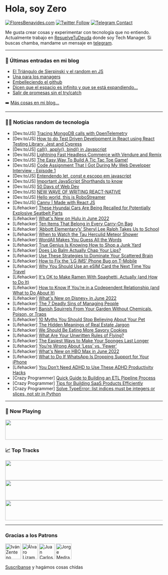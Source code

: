 # Hola, soy Zero

[![FloresBenavides.com](https://img.shields.io/website?down_message=oops&label=MiBlog&style=for-the-badge&up_message=online&url=https%3A%2F%2Ffloresbenavides.com)](https://floresbenavides.com) [![Twitter Follow](https://img.shields.io/twitter/follow/ZeroDragon?color=%231DA1F2&label=Follow&logo=twitter&logoColor=ffffff&style=for-the-badge)](https://twitter.com/zerodragon) [![Telegram Contact](https://img.shields.io/badge/escr%C3%ADbeme-ZeroDragon-%2326A5E4?style=for-the-badge&logo=telegram)](https://t.me/zerodragon)

Me gusta crear cosas y experimentar con tecnología que no entiendo.
Actualmente trabajo en [ResuelveTuDeuda](http://github.com/resuelve) donde soy Tech Manager.
Si buscas chamba, mandame un mensaje en [telegram](https://t.me/zerodragon).

---

### 📕 Últimas entradas en mi blog
<!-- BLOG-POST-LIST:START -->
- [El Triángulo de Sierpinski y el random en JS](https://floresbenavides.com/el-triangulo-de-sierpinski-y-el-random-en-js/)
- [Una para los managers](https://floresbenavides.com/una-para-los-managers/)
- [Embelleciendo el github](https://floresbenavides.com/embelleciendo-el-github/)
- [Dicen que el espacio es infinito y que se está expandiendo…](https://floresbenavides.com/dicen-que-el-espacio-es-infinito-y-que-se-esta-expandiendo/)
- [Salir de promesas sin el try/catch](https://floresbenavides.com/salir-de-promesas-sin-el-try-catch/)
<!-- BLOG-POST-LIST:END -->

➡️ [Más cosas en mi blog...](https://floresbenavides.com)

---

### 👨‍💻 Noticias random de tecnología
<!-- TECH-POSTS:START -->
- [Dev.to/JS] [Tracing MongoDB calls with OpenTelemetry](https://dev.to/signoz/tracing-mongodb-calls-with-opentelemetry-3bk4)
- [Dev.to/JS] [How to do Test Driven Development in React using React Testing Library, Jest and Cypress](https://dev.to/andrewbaisden/how-to-do-test-driven-development-in-react-using-react-testing-library-jest-and-cypress-1d1i)
- [Dev.to/JS] [call&lpar;&rpar;, apply&lpar;&rpar;, bind&lpar;&rpar; in Javascript](https://dev.to/dawroun/call-apply-bind-in-javascript-3dil)
- [Dev.to/JS] [Lightning Fast Headless Commerce with Vendure and Remix](https://dev.to/michlbrmly/lightning-fast-headless-commerce-with-vendure-and-remix-4jbj)
- [Dev.to/JS] [The Easy Way To Build A Tic Tac Toe Game!](https://dev.to/hr21don/the-easy-way-to-build-a-tic-tac-toe-game-51h7)
- [Dev.to/JS] [Code Assignment That I Got During My Web Developer Interview - Episode 1](https://dev.to/rammcodes/code-assignment-that-i-got-during-my-web-developer-interview-episode-1-b2j)
- [Dev.to/JS] [Entendendo let, const e escopo em javascript](https://dev.to/g101/entendendo-let-const-e-escopo-em-javascript-5ddp)
- [Dev.to/JS] [Important JavaScript Shorthands to know](https://dev.to/arjuncodess/important-javascript-shorthands-to-know-58e7)
- [Dev.to/JS] [50 Days of Web Dev](https://dev.to/programmingisajoke/50-days-of-web-dev-6f6)
- [Dev.to/JS] [NEW WAVE OF WRITING REACT-NATIVE](https://dev.to/olabisim/new-wave-of-writing-react-native-11hj)
- [Dev.to/JS] [Hello world, this is RoboStreamer](https://dev.to/paratron/hello-world-this-is-robostreamer-35n9)
- [Dev.to/JS] [Canny | Made with React JS](https://dev.to/madewithjavascript/canny-made-with-react-js-55jl)
- [Lifehacker] [These Hyundai Cars Are Being Recalled for Potentially Explosive Seatbelt Parts](https://lifehacker.com/these-hyundai-cars-are-being-recalled-for-potentially-e-1848971582)
- [Lifehacker] [What&#39;s New on Hulu in June 2022](https://lifehacker.com/whats-new-on-hulu-in-june-2022-1848970783)
- [Lifehacker] [Ten Items That Belong in Every Carry-On Bag](https://lifehacker.com/ten-items-that-belong-in-every-carry-on-bag-1848969619)
- [Lifehacker] [‘Abbott Elementary’s’ Sheryl Lee Ralph Takes Us to School](https://lifehacker.com/abbott-elementary-s-sheryl-lee-ralph-takes-us-to-scho-1848969982)
- [Lifehacker] [When to Watch the Tau Herculid Meteor Shower](https://lifehacker.com/when-to-watch-the-tau-herculid-meteor-shower-1848969011)
- [Lifehacker] [WordAll Makes You Guess All the Words](https://lifehacker.com/wordall-makes-you-guess-all-the-words-1848968860)
- [Lifehacker] [True Genius Is Knowing How to Shop a Junk Yard](https://lifehacker.com/true-genius-is-knowing-how-to-shop-a-junk-yard-1848968367)
- [Lifehacker] [Does Lip Balm Actually Chap Your Lips?](https://lifehacker.com/does-lip-balm-actually-chap-your-lips-1848969095)
- [Lifehacker] [Use These Strategies to Dominate Your Scattered Brain](https://lifehacker.com/use-these-strategies-to-dominate-your-scattered-brain-1848969564)
- [Lifehacker] [How to Fix the &#39;LG IMS&#39; Phone Bug on T-Mobile](https://lifehacker.com/how-to-fix-the-lg-ims-phone-bug-on-t-mobile-1848968855)
- [Lifehacker] [Why You Should Use an eSIM Card the Next Time You Travel](https://lifehacker.com/why-you-should-use-an-esim-card-the-next-time-you-trave-1848953726)
- [Lifehacker] [It&#39;s OK to Make Ramen With Spaghetti, Actually &lpar;and How to Do It&rpar;](https://lifehacker.com/its-ok-to-make-ramen-with-spaghetti-actually-and-how-1848968667)
- [Lifehacker] [How to Know If You’re in a Codependent Relationship &lpar;and What to Do About It&rpar;](https://lifehacker.com/how-to-know-if-you-re-in-a-codependent-relationship-an-1848966032)
- [Lifehacker] [What&#39;s New on Disney+ in June 2022](https://lifehacker.com/whats-new-on-disney-in-june-2022-1848968485)
- [Lifehacker] [The 7 Deadly Sins of Managing People](https://lifehacker.com/the-7-deadly-sins-of-managing-people-1848966408)
- [Lifehacker] [Banish Squirrels From Your Garden Without Chemicals, Poison, or Traps](https://lifehacker.com/banish-squirrels-from-your-garden-without-chemicals-po-1848967074)
- [Lifehacker] [10 Myths You Should Stop Believing About Your Pet](https://lifehacker.com/10-animal-myths-you-should-stop-believing-already-1848965671)
- [Lifehacker] [The Hidden Meanings of Real Estate Jargon](https://lifehacker.com/the-hidden-meanings-of-real-estate-jargon-1848964620)
- [Lifehacker] [We Should Be Eating More Savory Cookies](https://lifehacker.com/we-should-be-eating-more-savory-cookies-1848946154)
- [Lifehacker] [What Are Your Unwritten Rules of Flying?](https://lifehacker.com/what-are-the-unwritten-rules-of-flying-1848965043)
- [Lifehacker] [The Easiest Ways to Make Your Sponges Last Longer](https://lifehacker.com/the-easiest-ways-to-make-your-sponges-last-longer-1848965367)
- [Lifehacker] [You’re Wrong About ‘Less’ vs. ‘Fewer’](https://lifehacker.com/you-re-wrong-about-less-vs-fewer-1848965273)
- [Lifehacker] [What&#39;s New on HBO Max in June 2022](https://lifehacker.com/whats-new-on-hbo-max-in-june-2022-1848965468)
- [Lifehacker] [What to Do If WhatsApp Is Dropping Support for Your iPhone](https://lifehacker.com/what-to-do-if-whatsdrop-is-dropping-support-for-your-ip-1848963767)
- [Lifehacker] [You Don’t Need ADHD to Use These ADHD Productivity Hacks](https://lifehacker.com/you-don-t-need-adhd-to-use-these-adhd-productivity-hack-1848964773)
- [Crazy Programmer] [Quick Guide to Building an ETL Pipeline Process](https://www.thecrazyprogrammer.com/2022/05/quick-guide-to-building-an-etl-pipeline-process.html)
- [Crazy Programmer] [Tips for Building SaaS Products Efficiently](https://www.thecrazyprogrammer.com/2022/05/tips-for-building-saas-products-efficiently.html)
- [Crazy Programmer] [Solve TypeError: list indices must be integers or slices, not str in Python](https://www.thecrazyprogrammer.com/2022/05/list-indices-must-be-integers-or-slices-not-str.html)<!-- TECH-POSTS:END -->

---

### 🎵 Now Playing
<a href="https://spotify-now-playing-dun.vercel.app/now-playing?open"><img src="https://spotify-now-playing-dun.vercel.app/now-playing" width="540" height="64"></a>

### 📈 Top Tracks
<a href="https://spotify-now-playing-dun.vercel.app/top-tracks?i=1&open"><img src="https://spotify-now-playing-dun.vercel.app/top-tracks?i=1" width="540" height="64"></a>
<a href="https://spotify-now-playing-dun.vercel.app/top-tracks?i=2&open"><img src="https://spotify-now-playing-dun.vercel.app/top-tracks?i=2" width="540" height="64"></a>
<a href="https://spotify-now-playing-dun.vercel.app/top-tracks?i=3&open"><img src="https://spotify-now-playing-dun.vercel.app/top-tracks?i=3" width="540" height="64"></a>

---

### Gracias a los Patrons
[<img src="https://avatars.githubusercontent.com/u/243380?v=4" alt="Iván Zenteno" width="50px">](https://github.com/k001) [<img src="https://avatars.githubusercontent.com/u/19955639?v=4" alt="Álvaro Lizama" width="50px">](https://github.com/alvarolizama) [<img src="https://avatars.githubusercontent.com/u/2718753?v=4" alt="Juan Carlos Ruiz" width="50px">](https://github.com/JuanCrg90) [<img src="https://avatars.githubusercontent.com/u/37025?v=4" alt="Jorge Medrano" width="50px">](https://github.com/h1pp1e) 

[Suscríbanse](https://www.patreon.com/zerodragon) y hagámos cosas chidas
